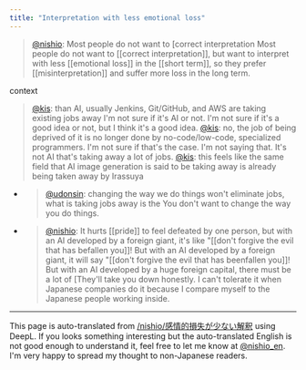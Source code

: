 ```yaml
---
title: "Interpretation with less emotional loss"
---
```


> [@nishio](https://twitter.com/nishio/status/1599116332372758529?s=20&t=wE5S09lL2p_sVJpVf6xgZg): Most people do not want to [correct interpretation Most people do not want to [[correct interpretation]], but want to interpret with less [[emotional loss]] in the [[short term]], so they prefer [[misinterpretation]] and suffer more loss in the long term.

context
> [@kis](https://twitter.com/kis/status/1599066837399937024?s=20&t=CS4AWlH1FpcFcf_Mz37tgA): than AI, usually Jenkins, Git/GitHub, and AWS are taking existing jobs away I'm not sure if it's AI or not. I'm not sure if it's a good idea or not, but I think it's a good idea.
> [@kis](https://twitter.com/kis/status/1599070496599191552?s=20&t=CS4AWlH1FpcFcf_Mz37tgA): no, the job of being deprived of it is no longer done by no-code/low-code, specialized programmers. I'm not sure if that's the case. I'm not saying that. It's not AI that's taking away a lot of jobs.
> [@kis](https://twitter.com/kis/status/1599072319875317761?s=20&t=CS4AWlH1FpcFcf_Mz37tgA): this feels like the same field that AI image generation is said to be taking away is already being taken away by Irassuya
- > [@udonsin](https://twitter.com/udonsin/status/1599186848475406337?s=20&t=BEqlmFe0hXz7MSrSpV7X0Q): changing the way we do things won't eliminate jobs, what is taking jobs away is the You don't want to change the way you do things.
- > [@nishio](https://twitter.com/nishio/status/1599112649656381440?s=20&t=BEqlmFe0hXz7MSrSpV7X0Q): It hurts [[pride]] to feel defeated by one person, but with an AI developed by a foreign giant, it's like "[[don't forgive the evil that has befallen you]]! But with an AI developed by a foreign giant, it will say "[[don't forgive the evil that has beenfallen you]]! But with an AI developed by a huge foreign capital, there must be a lot of [They'll take you down honestly. I can't tolerate it when Japanese companies do it because I compare myself to the Japanese people working inside.

---
This page is auto-translated from [/nishio/感情的損失が少ない解釈](https://scrapbox.io/nishio/感情的損失が少ない解釈) using DeepL. If you looks something interesting but the auto-translated English is not good enough to understand it, feel free to let me know at [@nishio_en](https://twitter.com/nishio_en). I'm very happy to spread my thought to non-Japanese readers.